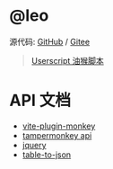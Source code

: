 # @leo

源代码: [GitHub](https://github.com/MrLeo/userscript) / [Gitee](https://gitee.com/mr.leo/userscript)

> [Userscript 油猴脚本](https://www.notion.so/lxb/Userscript-3c8e87b4d5f248a1b1e278de4f975379)

# API 文档

- [vite-plugin-monkey](https://github.com/lisonge/vite-plugin-monkey)
- [tampermonkey api](https://www.tampermonkey.net/documentation.php)
- [jquery](https://api.jquery.com/)
- [table-to-json](https://github.com/lightswitch05/table-to-json)
